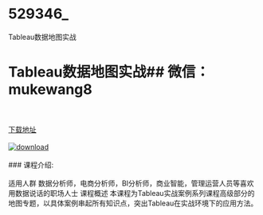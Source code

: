 # 529346_
Tableau数据地图实战
# Tableau数据地图实战## 微信：mukewang8
<br/></br>[下载地址](http://www.36tz.cn/article/529346 "下载地址")
<br/></br>[![download](http://36tz.cn/muke_img/2019_12_1-5.png "下载地址")](http://www.36tz.cn/article/529346 "下载地址")
<br/></br>### 课程介绍:<br/></br>适用人群
数据分析师，电商分析师，BI分析师，商业智能，管理运营人员等喜欢用数据说话的职场人士
课程概述
本课程为Tableau实战案例系列课程高级部分的地图专题，以具体案例串起所有知识点，突出Tableau在实战环境下的应用方法。


